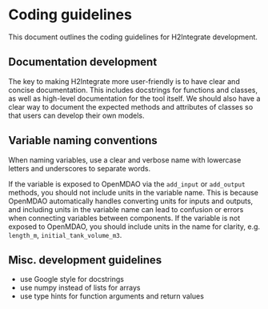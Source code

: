 # Coding guidelines

This document outlines the coding guidelines for H2Integrate development.

## Documentation development

The key to making H2Integrate more user-friendly is to have clear and concise documentation.
This includes docstrings for functions and classes, as well as high-level documentation for the tool itself.
We should also have a clear way to document the expected methods and attributes of classes so that users can develop their own models.

## Variable naming conventions

When naming variables, use a clear and verbose name with lowercase letters and underscores to separate words.

If the variable is exposed to OpenMDAO via the `add_input` or `add_output` methods, you should not include units in the variable name.
This is because OpenMDAO automatically handles converting units for inputs and outputs, and including units in the variable name can lead to confusion or errors when connecting variables between components.
If the variable is not exposed to OpenMDAO, you should include units in the name for clarity, e.g. `length_m`, `initial_tank_volume_m3`.

## Misc. development guidelines

- use Google style for docstrings
- use numpy instead of lists for arrays
- use type hints for function arguments and return values
